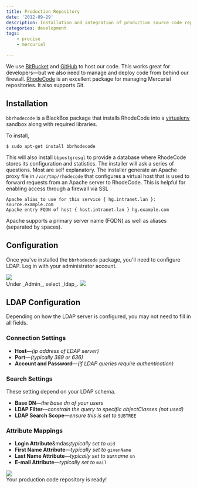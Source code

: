 ```yaml
---
title: Production Repository
date: '2012-09-29'
description: Installation and integration of production source code repository
categories: development
tags:
    - precise
    - mercurial

---
```


We use [BitBucket](http://www.bitbucket.com) and [GitHub](http://www.github.com) to host our code. This works great for developers&mdash;but we also need to manage and deploy code from behind our firewall. [RhodeCode](http://rhodecode.org/) is an excellent package for managing Mercurial repositories. It also supports Git.

## Installation

`bbrhodecode` is a BlackBox package that installs RhodeCode into a [virtualenv](http://www.virtualenv.org/en/latest/index.html) sandbox along with required libraries.

To install,

    $ sudo apt-get install bbrhodecode

This will also install `bbpostgresql` to provide a database where RhodeCode stores its configuration and statistics. The installer will ask a series of questions. Most are self explanatory. The installer generate an Apache proxy file in `/var/tmp/rhodecode` that configures a virtual host that is used to forward requests from an Apache server to RhodeCode. This is helpful for enabling access through a firewall via SSL

    Apache alias to use for this service { hg.intranet.lan }: source.example.com
    Apache entry FQDN of host { host.intranet.lan } hg.example.com

Apache supports a primary server name (FQDN) as well as aliases (separated by spaces).

## Configuration

Once you've installed the `bbrhodecode` package, you'll need to configure LDAP. Log in with your administrator account.

<img class="diagram" src="http://dl.dropbox.com/u/59707331/ruhoh/nkabir.ruhoh.com/posts/development/production-repository/rhodecode-001.png" />
<br/>
Under _Admin_, select _ldap_.

<img class="diagram" src="http://dl.dropbox.com/u/59707331/ruhoh/nkabir.ruhoh.com/posts/development/production-repository/rhodecode-002.png" />

## LDAP Configuration

Depending on how the LDAP server is configured, you may not need to fill in all fields. 

### Connection Settings

* **Host**&mdash;_(ip address of LDAP server)_
* **Port**&mdash;_(typically 389 or 636)_
* **Account and Password**&mdash;_(if LDAP queries require authentication)_

### Search Settings

These setting depend on your LDAP schema.

* **Base DN**&mdash;_the base dn of your users_
* **LDAP Filter**&mdash;_constrain the query to specific objectClasses (not used)_
* **LDAP Search Scope**&mdash;_ensure this is set to_ `SUBTREE`

### Attribute Mappings

* **Login Attribute**&mdas;_typically set to_ `uid`
* **First Name Attribute**&mdash;_typically set to_ `givenName`
* **Last Name Attribute**&mdash;_typically set to surname_ `sn`
* **E-mail Attribute**&mdash;_typically set to_ `mail`

<img class="diagram" src="http://dl.dropbox.com/u/59707331/ruhoh/nkabir.ruhoh.com/posts/development/production-repository/rhodecode-005.png" />

<div class="alert alert-success">
Your production code repository is ready!
</div>
